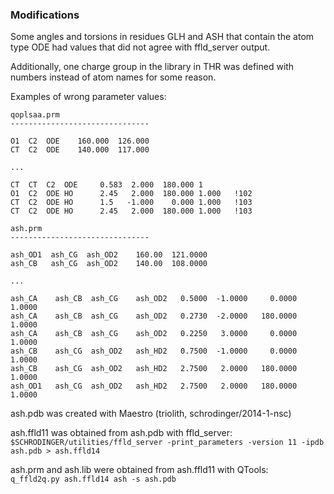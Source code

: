 ### Modifications

Some angles and torsions in residues GLH and ASH that contain the atom type ODE 
had values that did not agree with ffld_server output.

Additionally, one charge group in the library in THR was defined with numbers
instead of atom names for some reason.


Examples of wrong parameter values:  
```
qoplsaa.prm
-------------------------------

O1  C2  ODE    160.000  126.000
CT  C2  ODE    140.000  117.000

...

CT  CT  C2  ODE     0.583  2.000  180.000 1 
O1  C2  ODE HO      2.45   2.000  180.000 1.000   !102
CT  C2  ODE HO      1.5   -1.000    0.000 1.000   !103      
CT  C2  ODE HO      2.45   2.000  180.000 1.000   !103 
```

```
ash.prm
-------------------------------

ash_OD1  ash_CG  ash_OD2    160.00  121.0000 
ash_CB   ash_CG  ash_OD2    140.00  108.0000 

...

ash_CA    ash_CB  ash_CG    ash_OD2   0.5000  -1.0000     0.0000   1.0000
ash_CA    ash_CB  ash_CG    ash_OD2   0.2730  -2.0000   180.0000   1.0000
ash_CA    ash_CB  ash_CG    ash_OD2   0.2250   3.0000     0.0000   1.0000
ash_CB    ash_CG  ash_OD2   ash_HD2   0.7500  -1.0000     0.0000   1.0000
ash_CB    ash_CG  ash_OD2   ash_HD2   2.7500   2.0000   180.0000   1.0000
ash_OD1   ash_CG  ash_OD2   ash_HD2   2.7500   2.0000   180.0000   1.0000
```

ash.pdb was created with Maestro (triolith, schrodinger/2014-1-nsc)  

ash.ffld11 was obtained from ash.pdb with ffld_server:  
```$SCHRODINGER/utilities/ffld_server -print_parameters -version 11 -ipdb ash.pdb > ash.ffld14```

ash.prm and ash.lib were obtained from ash.ffld11 with QTools:  
```q_ffld2q.py ash.ffld14 ash -s ash.pdb```


